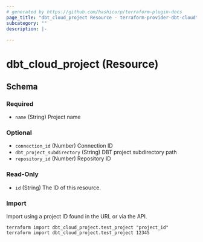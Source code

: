 ```yaml
---
# generated by https://github.com/hashicorp/terraform-plugin-docs
page_title: "dbt_cloud_project Resource - terraform-provider-dbt-cloud"
subcategory: ""
description: |-
  
---
```


# dbt_cloud_project (Resource)





<!-- schema generated by tfplugindocs -->
## Schema

### Required

- `name` (String) Project name

### Optional

- `connection_id` (Number) Connection ID
- `dbt_project_subdirectory` (String) DBT project subdirectory path
- `repository_id` (Number) Repository ID

### Read-Only

- `id` (String) The ID of this resource.


### Import

Import using a project ID found in the URL or via the API.
```commandline
terraform import dbt_cloud_project.test_project "project_id"
terraform import dbt_cloud_project.test_project 12345
```
